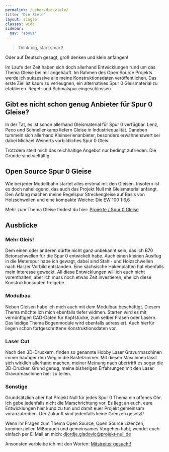 ```yaml
---
permalink: /ueber/die-ziele/
title: "Die Ziele"
layout: single
classes: wide
sidebar:
  nav: "about"
---
```

> Think big, start smart!

Oder auf Deutsch gesagt, groß denken und klein anfangen! 

Im Laufe der Zeit haben sich doch allerhand Entwicklungen rund um das Thema
Gleise bei mir angehäuft. Im Rahmen des Open Source Projekts werde ich
sukzessive alle meine Konstruktionsdaten veröffentlichen. Das erste Ziel ist
kaum zu verleugnen, ein alternatives Spur 0 Gleismaterial zu etablieren. Regel-
und Schmalspur eingeschlossen.

## Gibt es nicht schon genug Anbieter für Spur 0 Gleise?

In der Tat, es ist schon allerhand Gleismaterial für Spur 0 verfügbar. Lenz,
Peco und Schnellenkamp liefern Gleise in Industriequalität. Daneben tummeln
sich allerhand Kleinserienanbieter, besonders erwähnenswert sei dabei Michael
Weinerts vorbildliches Spur 0 Gleis.

Trotzdem stellt mich das reichhaltige Angebot nur bedingt zufrieden. Die Gründe
sind vielfältig.

## Open Source Spur 0 Gleise

Wie bei jeder Modellbahn startet alles erstmal mit den Gleisen. Insofern ist es
doch naheliegend, das auch das Projekt Null mit Gleismaterial anfängt. Den
Anfang machen meine Regelspur Streckengleise auf Basis von Holzschwellen und
eine kompakte Weiche: Die EW 100 1:6,6

Mehr zum Thema Gleise findest du hier: [Projekte / Spur 0 Gleise](/projekte/spur-0-gleise/)

## Ausblicke

### Mehr Gleis!
Dem einen oder anderen dürfte nicht ganz unbekannt sein, das ich B70
Betonschwellen für die Spur 0 entwickelt habe. Auch einen kleinen Ausflug in die
Meterspur habe ich gewagt, dabei sind Stahl- und Holzschwellen nach Harzer
Vorbild entstanden. Eine sächsische Hakenplatten hat ebenfalls mein Interesse
geweckt. All diese Entwicklungen will ich euch nicht vorenthalten, aber ich muss
noch etwas Zeit investieren, ehe ich diese Konstruktionsdaten freigebe.

### Modulbau
Neben Gleisen habe ich mich auch mit dem Modulbau beschäftigt. Diesem Thema
möchte ich mich ebenfalls tiefer widmen. Starten wird es mit vernünftigen
CAD-Daten für Kopfstücke, zum selber Fräsen oder Lasern. Das leidige Thema
Bogenmodule wird ebenfalls adressiert. Auch hierfür liegen schon
fortgeschrittene Konstruktionsdaten vor.

### Laser Cut
Nach den 3D-Druckern, finden so genannte Hobby Laser Gravurmaschinen immer
häufiger den Weg in die Bastelzimmer. Mit diesen Maschinen lässt sich wirklich
allerhand machen, meiner Meinung nach übertrifft es sogar die 3D-Drucker. Grund
genug, meine bisherigen Erfahrungen mit den Laser Gravurmaschinen hier zu
teilen.

### Sonstige
Grundsätzlich aber hat Projekt Null für jedes Spur 0 Thema ein offenes Ohr. Ich
gebe jedenfalls nicht die Marschrichtung vor. Es liegt an euch, eure
Entwicklungen hier kund zu tun und damit euer Projekt gemeinsam voranzutreiben.
Der Zukunft sind jedenfalls keine Grenzen gesetzt!

Wenn ihr Fragen zum Thema Open Source, Open Source Lizenzen, kommerziellen
Mißbrauch und gemeinsames Vorgehen habt, wendet euch einfach per E-Mail an mich:
djordje.gladovic@projekt-null.de

Ansonsten verbleibe ich mit den Worten: [Mitstreiter gesucht!](/ueber/mitstreiter-gesucht/)
